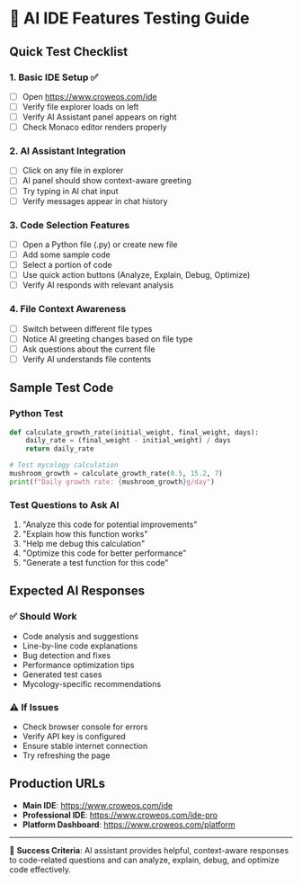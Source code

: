 # 🧪 AI IDE Features Testing Guide

## Quick Test Checklist

### 1. **Basic IDE Setup** ✅
- [ ] Open https://www.croweos.com/ide
- [ ] Verify file explorer loads on left
- [ ] Verify AI Assistant panel appears on right
- [ ] Check Monaco editor renders properly

### 2. **AI Assistant Integration** 
- [ ] Click on any file in explorer
- [ ] AI panel should show context-aware greeting
- [ ] Try typing in AI chat input
- [ ] Verify messages appear in chat history

### 3. **Code Selection Features**
- [ ] Open a Python file (.py) or create new file
- [ ] Add some sample code
- [ ] Select a portion of code
- [ ] Use quick action buttons (Analyze, Explain, Debug, Optimize)
- [ ] Verify AI responds with relevant analysis

### 4. **File Context Awareness**
- [ ] Switch between different file types
- [ ] Notice AI greeting changes based on file type
- [ ] Ask questions about the current file
- [ ] Verify AI understands file contents

## Sample Test Code

### Python Test
```python
def calculate_growth_rate(initial_weight, final_weight, days):
    daily_rate = (final_weight - initial_weight) / days
    return daily_rate

# Test mycology calculation
mushroom_growth = calculate_growth_rate(0.5, 15.2, 7)
print(f"Daily growth rate: {mushroom_growth}g/day")
```

### Test Questions to Ask AI
1. "Analyze this code for potential improvements"
2. "Explain how this function works"
3. "Help me debug this calculation"
4. "Optimize this code for better performance"
5. "Generate a test function for this code"

## Expected AI Responses

### ✅ Should Work
- Code analysis and suggestions
- Line-by-line code explanations
- Bug detection and fixes
- Performance optimization tips
- Generated test cases
- Mycology-specific recommendations

### ⚠️ If Issues
- Check browser console for errors
- Verify API key is configured
- Ensure stable internet connection
- Try refreshing the page

## Production URLs
- **Main IDE**: https://www.croweos.com/ide
- **Professional IDE**: https://www.croweos.com/ide-pro
- **Platform Dashboard**: https://www.croweos.com/platform

---

🎯 **Success Criteria**: AI assistant provides helpful, context-aware responses to code-related questions and can analyze, explain, debug, and optimize code effectively.
